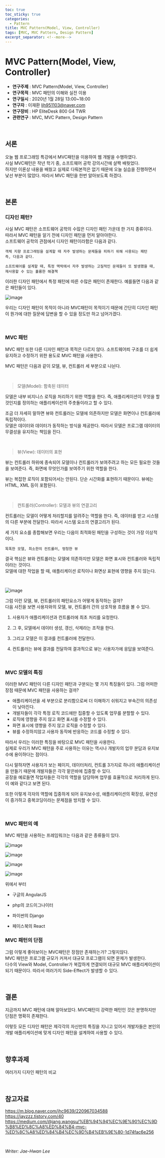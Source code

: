 ```yaml
---
toc: true
toc_sticky: true
categories:
  - Pattern
title: MVC Pattern(Model, View, Controller)
tags: [MVC, MVC Pattern, Design Pattern]
excerpt_separator: <!--more-->
---
```

# MVC Pattern(Model, View, Controller)
<!--more-->
* **연구주제** : MVC Pattern(Model, View, Controller)
* **연구목적** : MVC 패턴의 이해와 실전 이용
* **연구일시** : 2020년 1월 28일 13:00~18:00
* **연구자** : 이재환 <ljh951103@naver.com>
* **연구장비** : HP EliteDesk 800 G4 TWR
* **관련연구** : MVC, MVC Pattern, Design Pattern

<br/>

## 서론

오늘 웹 프로그래밍 특강에서 MVC패턴을 이용하여 웹 개발을 수행하였다.  
사실 MVC패턴은 작년 학기 중, 소프트웨어 공학 강의시간에 살짝 배웟었다.  
하지만 이론상 내용을 배웠고 실제로 다뤄본적은 없기 때문에 오늘 실습을 진행하면서 낯선 부분이 많았다. 따라서 MVC 패턴을 한번 알아보도록 하겠다.

<br/>

## 본론

### **디자인 패턴?**

사실 MVC 패턴은 소프트웨어 공학의 수많은 디자인 패턴 가운데 한 가지 종류이다.  
따라서 MVC 패턴을 알기 전에 디자인 패턴을 먼저 알아야한다.  
소프트웨어 공학의 관점에서 디자인 패턴이라함은 다음과 같다.

````
객체 지향 프로그래밍을 설계할 때 자주 발생하는 문제들을 피하기 위해 사용되는 패턴  
즉, 다음과 같다.  
````

````
소프트웨어를 설계할 때, 특정 맥락에서 자주 발생하는 고질적인 문제들이 또 발생했을 때,  
재사용할 수 있는 훌륭한 해결책
````

이러한 디자인 패턴에서 특정 패턴에 따른 수많은 패턴이 존재한다. 예를들면 다음과 같은 패턴들이 있다.  

![image](https://user-images.githubusercontent.com/57826388/73237740-e4c44c80-41d9-11ea-9477-09db00bfe83b.png)

우리는 디자인 패턴이 목적이 아니라 MVC패턴이 목적이기 때문에 간단히 디자인 패턴이 뭔가에 대한 질문에 답변을 할 수 있을 정도만 하고 넘어가겠다.

<br/>

### **MVC 패턴**

MVC 패턴 또한 다른 디자인 패턴과 목적은 다르지 않다. 소프트웨어릐 구조를 더 쉽게 유지하고 수정하기 위한 용도로 MVC 패턴을 사용한다.  

MVC 패턴은 다음과 같이 모델, 뷰, 컨트롤러 세 부분으로 나뉜다.

<br/>

> 모델(Model): 함축된 데이터

모델은 내부 비지니스 로직을 처리하기 위한 역할을 한다. 즉, 애플리케이션이 무엇을 할 것인지를 정의하는 애플리케이션의 주춧돌이라고 할 수 있다.

조금 더 자세히 말하면 뷰와 컨트롤러는 모델에 의존하지만 모델은 화면이나 컨트롤러에 독립적이다.  
모델은 데이터와 데이터가 동작하는 방식을 제공한다. 따라서 모델은 프로그램 데이터의 무결성을 유지하는 책임을 진다.

<br/>

> 뷰(View): 데이터의 표현

뷰는 컨트롤러 하위에 종속되어 모델이나 컨트롤러가 보여주려고 하는 모든 필요한 것들을 보여준다. 즉, 화면에 무엇인가를 보여주기 위한 역할을 한다.

뷰는 복잡한 로직이 포함되어서는 안된다. 단순 시간화를 표현하기 때문이다. 뷰에는 HTML, XML 등이 포함된다.

<br/>

> 컨트롤러(Controller): 모델과 뷰의 연결고리

컨트롤러는 모델이 어떻게 처리할지를 알려주는 역할을 한다. 즉, 데이터를 받고 시스템의 다른 부분에 전달한다. 따라서 시스템 요소의 연결고리가 된다.

세 가지 요소를 종합해보면 우리는 다음이 최적화된 패턴을 구성하는 것이 가장 이상적이다.

```
똑똑한 모델, 최소한의 컨트롤러, 멍청한 뷰
```

결국 핵심은 뷰와 컨트롤러는 모델에 의존하지만 모델은 화면 표시와 컨트롤러와 독립적이라는 것이다.  
모델에 대한 작업을 할 때, 애플리케이션 로직이나 화면상 표현에 영향을 주지 않는다.

<br/>

![image](https://user-images.githubusercontent.com/57826388/73238524-ad0ad400-41dc-11ea-985c-10f99516981e.png)

그럼 이런 모델, 뷰, 컨트롤러의 패턴요소가 어떻게 동작하는 걸까?  
다음 사진을 보면 사용자와의 모델, 뷰, 컨트롤러 간의 상호작용 흐름을 볼 수 있다.  

1. 사용자가 애플리케이션과 컨트롤러에 최초 처리를 요청한다.

2. 그 후, 모델에서 데이터 생성, 갱신, 삭제라는 조작을 한다.

3. 그리고 모델은 이 결과를 컨트롤러에 전달한다.

4. 컨트롤러는 뷰에 결과를 전달하여 결과적으로 뷰는 사용자가에 응답을 보여준다.

<br/>

### **MVC 모델의 특징**

이러한 MVC 패턴이 다른 디자인 패턴과 구분되는 몇 가지 특징들이 있다. 그럼 어떠한 장점 때문에 MVC 패턴을 사용하는 걸까?

- 애플리케이션을 세 부분으로 분리함으로써 더 이해하기 쉬워지고 부속간의 의존성이 낮아진다.
- 개발자들이 각각 특정 로직 코드에만 집중할 수 있도록 업무를 분할할 수 있다.
- 로직에 영향을 주지 않고 화면 표시를 수정할 수 있다.
- 화면 표시에 영향을 주지 않고 로직을 수정할 수 있다.
- 뷰를 수정하지않고 사용자 동작에 반응하는 코드를 수정할 수 있다.


따라서 우리는 이러한 특징을 바탕으로 MVC 패턴을 사용한다.  
실제로 우리가 MVC 패턴을 주로 사용하는 이유는 역시나 개발자의 업무 분담과 유지보수에 용이하다는 점이다.

다시 말하자면 사용자가 보는 페이지, 데이터처리, 컨트롤 3가지로 하나의 애플리케이션을 만들기 때문에 개발자들은 각각 맡은바에 집중할 수 있다.  
공장을 예로들면 작업자들은 각각의 역할을 담당하며 업무를 효율적으로 처리하게 된다. 이 예와 같다고 보면 된다.

또한  이렇게 각자의 역할에 집중하게 되어 유지보수성, 애플리케이션의 확장성, 유연성이 증가하고 중복코딩이라는 문제점을 방지할 수 있다.

<br/>

### **MVC 패턴의 예**

MVC 패턴을 사용하는 프레임워크는 다음과 같은 종류들이 있다.

![image](https://user-images.githubusercontent.com/57826388/73239261-f5c38c80-41de-11ea-872a-d74e5728a177.png)

![image](https://user-images.githubusercontent.com/57826388/73239329-25729480-41df-11ea-8d62-96fc78c9d25f.png)

![image](https://user-images.githubusercontent.com/57826388/73239374-4509bd00-41df-11ea-86c2-8c750d0a6153.png)

![image](https://user-images.githubusercontent.com/57826388/73239471-88fcc200-41df-11ea-959b-4259ec40fe08.png)

위에서 부터 

- 구글의 AngularJS

- php의 코드이그나이터 

- 파이썬의 Django

- 페이스북의 React

### **MVC 패턴의 단점**

그럼 이렇게 좋아보이는 MVC패턴은 장점만 존재하는가? 그렇지않다.  
MVC 패턴은 프로그램 규모가 커져서 대규모 프로그램이 되면 문제가 발생한다.  
다수의 View와 Model, Controller가 복잡하게 연결되어 대규모 MVC 애플리케이션이 되기 때문이다. 따라서 여러가지 Side-Effect가 발생할 수 있다.

<br/>

## 결론

지금까지 MVC 패턴에 대해 알아보았다. MVC패턴이 강력한 패턴인 것은 분명하지만 단점은 명확히 존재한다.

이렇듯 모든 디자인 패턴은 제각각의 자신만의 특징을 지니고 있어서 개발자들은 본인의 개발 애플리케이션에 맞게 디자인 패턴을 설계하여 사용할 수 있다.

<br/>

## 향후과제

여러가지 디자인 패턴의 비교

<br/>

## 참고자료

<https://m.blog.naver.com/jhc9639/220967034588>  
<https://jayzzz.tistory.com/40>  
<https://medium.com/@jang.wangsu/%EB%94%94%EC%9E%90%EC%9D%B8%ED%8C%A8%ED%84%B4-mvc-%ED%8C%A8%ED%84%B4%EC%9D%B4%EB%9E%80-1d74fac6e256>

<br/>

*Writer: Jae-Hwan Lee*
